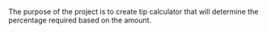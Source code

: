 The purpose of the project is to create tip calculator that will determine the percentage required based on the amount.